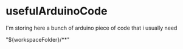 # usefulArduinoCode
I'm storing here a bunch of arduino piece of code that i usually need

"${workspaceFolder}/**"
